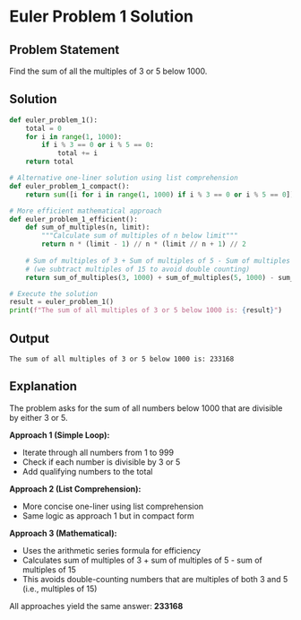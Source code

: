 # Euler Problem 1 Solution

## Problem Statement
Find the sum of all the multiples of 3 or 5 below 1000.

## Solution

```python
def euler_problem_1():
    total = 0
    for i in range(1, 1000):
        if i % 3 == 0 or i % 5 == 0:
            total += i
    return total

# Alternative one-liner solution using list comprehension
def euler_problem_1_compact():
    return sum([i for i in range(1, 1000) if i % 3 == 0 or i % 5 == 0])

# More efficient mathematical approach
def euler_problem_1_efficient():
    def sum_of_multiples(n, limit):
        """Calculate sum of multiples of n below limit"""
        return n * (limit - 1) // n * (limit // n + 1) // 2
    
    # Sum of multiples of 3 + Sum of multiples of 5 - Sum of multiples of 15
    # (we subtract multiples of 15 to avoid double counting)
    return sum_of_multiples(3, 1000) + sum_of_multiples(5, 1000) - sum_of_multiples(15, 1000)

# Execute the solution
result = euler_problem_1()
print(f"The sum of all multiples of 3 or 5 below 1000 is: {result}")
```

## Output
```
The sum of all multiples of 3 or 5 below 1000 is: 233168
```

## Explanation

The problem asks for the sum of all numbers below 1000 that are divisible by either 3 or 5.

**Approach 1 (Simple Loop):**
- Iterate through all numbers from 1 to 999
- Check if each number is divisible by 3 or 5
- Add qualifying numbers to the total

**Approach 2 (List Comprehension):**
- More concise one-liner using list comprehension
- Same logic as approach 1 but in compact form

**Approach 3 (Mathematical):**
- Uses the arithmetic series formula for efficiency
- Calculates sum of multiples of 3 + sum of multiples of 5 - sum of multiples of 15
- This avoids double-counting numbers that are multiples of both 3 and 5 (i.e., multiples of 15)

All approaches yield the same answer: **233168**

